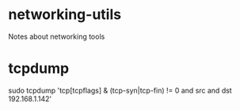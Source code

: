# networking-utils
Notes about networking tools

# tcpdump
sudo tcpdump 'tcp[tcpflags] & (tcp-syn|tcp-fin) != 0 and src and dst 192.168.1.142'
